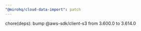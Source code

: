 ```yaml
---
"@mirohq/cloud-data-import": patch
---
```


chore(deps): bump @aws-sdk/client-s3 from 3.600.0 to 3.614.0
